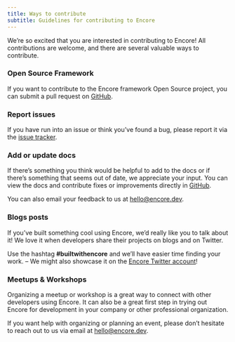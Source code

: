 ```yaml
---
title: Ways to contribute
subtitle: Guidelines for contributing to Encore
---
```


We’re so excited that you are interested in contributing to Encore! All contributions are welcome, and there are several valuable ways to contribute.

### Open Source Framework

If you want to contribute to the Encore framework Open Source project, you can submit a pull request on [GitHub](https://github.com/encoredev/encore/pulls).

### Report issues

If you have run into an issue or think you’ve found a bug, please report it via the [issue tracker](https://github.com/encoredev/encore/issues).

### Add or update docs

If there’s something you think would be helpful to add to the docs or if there’s something that seems out of date, we appreciate your input.
You can view the docs and contribute fixes or improvements directly in [GitHub](https://github.com/encoredev/encore/tree/main/docs).

You can also email your feedback to us at [hello@encore.dev](mailto:hello@encore.dev).

### Blogs posts

If you’ve built something cool using Encore, we’d really like you to talk about it! We love it when developers share their projects on blogs and on Twitter.

Use the hashtag **#builtwithencore** and we’ll have easier time finding your work. – We might also showcase it on the [Encore Twitter account](https://twitter.com/encoredotdev)!

### Meetups & Workshops

Organizing a meetup or workshop is a great way to connect with other developers using Encore. It can also be a great first step in trying out Encore for development in your company or other professional organization.

If you want help with organizing or planning an event, please don’t hesitate to reach out to us via email at [hello@encore.dev](mailto:hello@encore.dev).
